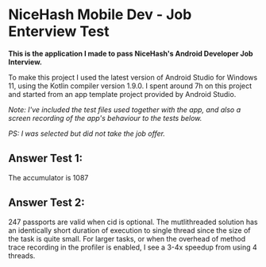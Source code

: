 # NiceHash Mobile Dev - Job Enterview Test
**This is the application I made to pass NiceHash's Android Developer Job Interview.**

To make this project I used the latest version of Android Studio for Windows 11, using the Kotlin compiler version 1.9.0.
I spent around 7h on this project and started from an app template project provided by Android Studio.

*Note: I've included the test files used together with the app, and also a screen recording of the app's behaviour to the tests below.*

*PS: I was selected but did not take the job offer.*

## Answer Test 1:
The accumulator is 1087

## Answer Test 2:
247 passports are valid when cid is optional. The mutlithreaded solution has an identically short duration of execution to single thread since the size of the task is quite small. For larger tasks, or when the overhead of method trace recording in the profiler is enabled, I see a 3-4x speedup from using 4 threads.
